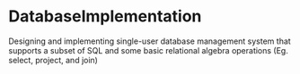 DatabaseImplementation
======================

Designing and implementing single-user database management system that supports a subset of SQL and some basic relational algebra operations (Eg. select, project, and join)
